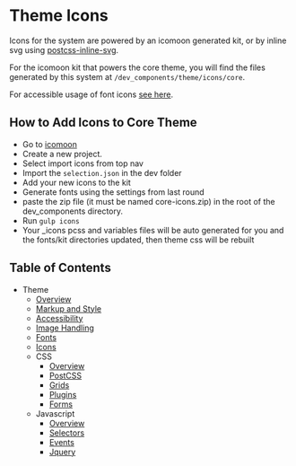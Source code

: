 # Theme Icons

Icons for the system are powered by an icomoon generated kit, or by inline svg using [postcss-inline-svg](https://github.com/TrySound/postcss-inline-svg).

For the icomoon kit that powers the core theme, you will find the files generated by this system at `/dev_components/theme/icons/core`.

For accessible usage of font icons [see here](http://fontawesome.io/accessibility/).

## How to Add Icons to Core Theme

* Go to [icomoon](https://icomoon.io/app/#/projects)
* Create a new project. 
* Select import icons from top nav
* Import the `selection.json` in the dev folder
* Add your new icons to the kit
* Generate fonts using the settings from last round
* paste the zip file (it must be named core-icons.zip) in the root of the dev_components directory.
* Run `gulp icons`
* Your _icons pcss and variables files will be auto generated for you and the fonts/kit directories updated, then theme css will be rebuilt

## Table of Contents

* Theme
  * [Overview](/docs/frontend/README.md)
  * [Markup and Style](/docs/frontend/markup-and-style.md)
  * [Accessibility](/docs/frontend/accessibility.md)
  * [Image Handling](/docs/frontend/images.md)
  * [Fonts](/docs/frontend/fonts.md)
  * [Icons](/docs/frontend/icons.md)
  * CSS
    * [Overview](/docs/frontend/css/README.md)
    * [PostCSS](/docs/frontend/css/postcss.md)
    * [Grids](/docs/frontend/css/grids.md)
    * [Plugins](/docs/frontend/css/plugins.md)
    * [Forms](/docs/frontend/css/forms.md)
  * Javascript
    * [Overview](/docs/frontend/js/README.md)
    * [Selectors](/docs/frontend/js/selectors.md)
    * [Events](/docs/frontend/js/events.md)
    * [Jquery](/docs/frontend/js/jquery.md)
